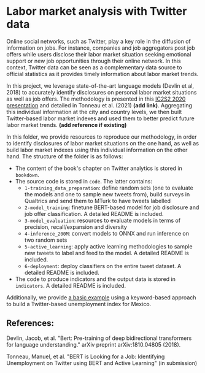# Labor market analysis with Twitter data


Online social networks, such as Twitter, play a key role in the diffusion of information on jobs. For instance, companies and job aggregators post job offers while users disclose their labor market situation seeking emotional support or new job opportunities through their online network. In this context, Twitter data can be seen as a complementary data source to official statistics as it provides timely information about labor market trends.

In this project, we leverage state-of-the-art language models (Devlin et al, 2018) to accurately identify disclosures on personal labor market situations as well as job offers. The methodology is presented in this [IC2S2 2020 presentation](https://www.youtube.com/watch?v=ZxFrtUW2dYA) and detailed in Tonneau et al. (2021) **(add link)**. Aggregating this individual information at the city and country levels, we then built Twitter-based labor market indexes and used them to better predict future labor market trends. **(add reference if existing)**


In this folder, we provide resources to reproduce our methodology, in order to identify disclosures of labor market situations on the one hand, as well as build labor market indexes using this individual information on the other hand. The structure of the folder is as follows:

- The content of the book's chapter on Twitter analytics is stored in `bookdown`.
- The source code is stored in `code`. The latter contains:
  - `1-training_data_preparation`: define random sets (one to evaluate the models and one to sample new tweets from), build surveys in Qualtrics and send them to MTurk to have tweets labelled
  - `2-model_training`: finetune BERT-based model for job disclosure and job offer classification. A detailed README is included.
  - `3-model_evaluation`: resources to evaluate models in terms of precision, recall/expansion and diversity
  - `4-inference_200M`: convert models to ONNX and run inference on two random sets
  - `5-active_learning`: apply active learning methodologies to sample new tweets to label and feed to the model. A detailed README is included. 
  - `6-deployment`: deploy classifiers on the entire tweet dataset.  A detailed README is included. 
- The code to produce indicators and the output data is stored in `indicators`. A detailed README is included. 

Additionally, we provide [a basic example](https://github.com/worldbank/TwitterEconomicMonitoring/blob/master/notebooks/4-build-unemployment-index.ipynb) using a keyword-based approach to build a Twitter-based unemployment index for Mexico. 

## References:

Devlin, Jacob, et al. "Bert: Pre-training of deep bidirectional transformers for language understanding." arXiv preprint arXiv:1810.04805 (2018).

Tonneau, Manuel, et al. "BERT is Looking for a Job: Identifying Unemployment on Twitter using BERT and Active Learning" (in submission)
